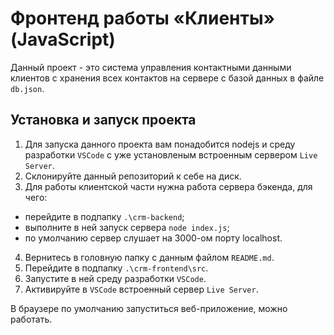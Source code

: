 # Фронтенд работы «Клиенты» (JavaScript)

Данный проект - это система управления контактными данными клиентов
с хранения всех контактов на сервере с базой данных в файле `db.json`.

## Установка и запуск проекта

1. Для запуска данного проекта вам понадобится nodejs и среду разработки `VSCode`
   с уже установленым встроенным сервером `Live Server`.
2. Склонируйте данный репозиторий к себе на диск.
3. Для работы клиентской части нужна работа сервера бэкенда, для чего:

- перейдите в подпапку `.\crm-backend`;
- выполните в ней запуск сервера `node index.js`;
- по умолчанию сервер слушает на 3000-ом порту localhost.

4. Вернитесь в головную папку с данным файлом `README.md`.
5. Перейдите в подпапку `.\crm-frontend\src`.
6. Запустите в ней среду разработки `VSCode`.
7. Активируйте в `VSCode` встроенный сервер `Live Server`.

В браузере по умолчанию запуститься веб-приложение, можно работать.
